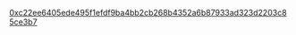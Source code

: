 [0xc22ee6405ede495f1efdf9ba4bb2cb268b4352a6b87933ad323d2203c85ce3b7](https://holesky.etherscan.io/tx/0xc22ee6405ede495f1efdf9ba4bb2cb268b4352a6b87933ad323d2203c85ce3b7)